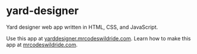 # yard-designer

Yard designer web app written in HTML, CSS, and JavaScript.

Use this app at [yarddesigner.mrcodeswildride.com](https://yarddesigner.mrcodeswildride.com/).
Learn how to make this app at [mrcodeswildride.com](https://www.mrcodeswildride.com/).